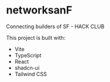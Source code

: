 # networksanF
Connecting builders of SF - HACK CLUB 


This project is built with:

- Vite
- TypeScript
- React
- shadcn-ui
- Tailwind CSS

